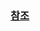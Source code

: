 ### [참조](https://code.tutsplus.com/tutorials/android-from-scratch-understanding-adapters-and-adapter-views--cms-26646)

